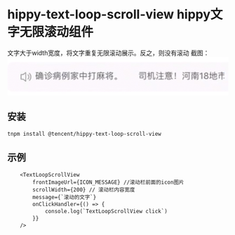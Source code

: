 # hippy-text-loop-scroll-view hippy文字无限滚动组件

文字大于width宽度，将文字重复无限滚动展示。反之，则没有滚动
截图：
![示例截图](https://raw.githubusercontent.com/hippy-contrib/hippy-react-loop-text/master/image/text-loop.png)

## 安装
```
tnpm install @tencent/hippy-text-loop-scroll-view
```

## 示例

``` 
    <TextLoopScrollView
        frontImageUrl={ICON_MESSAGE} //滚动栏前面的icon图片
        scrollWidth={200} // 滚动栏内容宽度
        message={`滚动的文字`}
        onClickHandler={() => {
            console.log(`TextLoopScrollView click`)
        }}
    />
```

